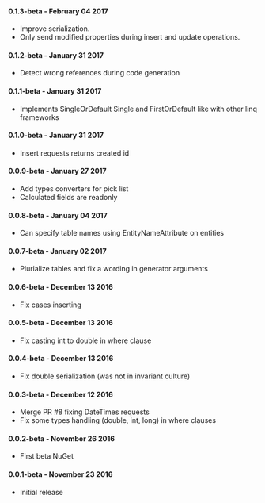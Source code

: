 
#### 0.1.3-beta - February 04 2017
* Improve serialization.
* Only send modified properties during insert and update operations.

#### 0.1.2-beta - January 31 2017
* Detect wrong references during code generation

#### 0.1.1-beta - January 31 2017
* Implements SingleOrDefault Single and FirstOrDefault like with other linq frameworks

#### 0.1.0-beta - January 31 2017
* Insert requests returns created id

#### 0.0.9-beta - January 27 2017
* Add types converters for pick list
* Calculated fields are readonly

#### 0.0.8-beta - January 04 2017
* Can specify table names using EntityNameAttribute on entities

#### 0.0.7-beta - January 02 2017
* Plurialize tables and fix a wording in generator arguments

#### 0.0.6-beta - December 13 2016
* Fix cases inserting

#### 0.0.5-beta - December 13 2016
* Fix casting int to double in where clause

#### 0.0.4-beta - December 13 2016
* Fix double serialization (was not in invariant culture)

#### 0.0.3-beta - December 12 2016
* Merge PR #8 fixing DateTimes requests
* Fix some types handling (double, int, long) in where clauses

#### 0.0.2-beta - November 26 2016
* First beta NuGet

#### 0.0.1-beta - November 23 2016
* Initial release

